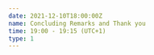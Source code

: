 ```yaml
---
date: 2021-12-10T18:00:00Z
name: Concluding Remarks and Thank you
time: 19:00 - 19:15 (UTC+1)
type: 1
---
```

